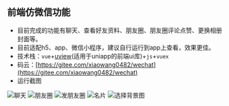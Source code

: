 ## 前端仿微信功能
+ 目前完成的功能有聊天、查看好友资料、朋友圈、朋友圈评论点赞、更换相册封面等。
+ 目前适配h5、app、微信小程序，建议自行运行到app上查看，效果更佳。
+ 技术栈：`vue`+[uview](https://www.uviewui.com/components/intro.html)(适用于uniapp的前端ui库)+`js`+`vuex`
+ 码云：[https://gitee.com/xiaowang0482/wechat](https://gitee.com/xiaowang0482/wechat)
+ 运行截图

![聊天](https://s1.ax1x.com/2020/06/10/tTQltK.png "聊天")
![朋友圈](https://s1.ax1x.com/2020/06/10/tTlMuj.png "朋友圈")
![发朋友圈](https://s1.ax1x.com/2020/06/10/tTlt8U.png "发朋友圈")
![名片](https://s1.ax1x.com/2020/06/10/tTlrUx.png "名片")
![选择背景图](https://s1.ax1x.com/2020/06/10/tTlHG8.png "选择背景图")